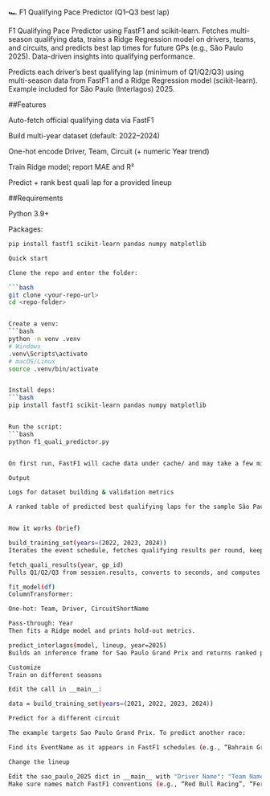 🏎️ F1 Qualifying Pace Predictor (Q1–Q3 best lap)

F1 Qualifying Pace Predictor using FastF1 and scikit-learn. Fetches multi-season qualifying data, trains a Ridge Regression model on drivers, teams, and circuits, and predicts best lap times for future GPs (e.g., São Paulo 2025). Data-driven insights into qualifying performance.



Predicts each driver’s best qualifying lap (minimum of Q1/Q2/Q3) using multi-season data from FastF1 and a Ridge Regression model (scikit-learn). Example included for São Paulo (Interlagos) 2025.

##Features

Auto-fetch official qualifying data via FastF1

Build multi-year dataset (default: 2022–2024)

One-hot encode Driver, Team, Circuit (+ numeric Year trend)

Train Ridge model; report MAE and R²

Predict + rank best quali lap for a provided lineup

##Requirements

Python 3.9+

Packages:

```bash
pip install fastf1 scikit-learn pandas numpy matplotlib

Quick start

Clone the repo and enter the folder:

```bash
git clone <your-repo-url>
cd <repo-folder>


Create a venv:
```bash
python -m venv .venv
# Windows
.venv\Scripts\activate
# macOS/Linux
source .venv/bin/activate


Install deps:
```bash
pip install fastf1 scikit-learn pandas numpy matplotlib


Run the script:
```bash
python f1_quali_predictor.py


On first run, FastF1 will cache data under cache/ and may take a few minutes.

Output

Logs for dataset building & validation metrics

A ranked table of predicted best qualifying laps for the sample São Paulo 2025 lineup


How it works (brief)

build_training_set(years=(2022, 2023, 2024))
Iterates the event schedule, fetches qualifying results per round, keeps “Grand Prix” events only.

fetch_quali_results(year, gp_id)
Pulls Q1/Q2/Q3 from session.results, converts to seconds, and computes best_sec = min(Q1, Q2, Q3).

fit_model(df)
ColumnTransformer:

One-hot: Team, Driver, CircuitShortName

Pass-through: Year
Then fits a Ridge model and prints hold-out metrics.

predict_interlagos(model, lineup, year=2025)
Builds an inference frame for Sao Paulo Grand Prix and returns ranked predictions.

Customize
Train on different seasons

Edit the call in __main__:

data = build_training_set(years=(2021, 2022, 2023, 2024))

Predict for a different circuit

The example targets Sao Paulo Grand Prix. To predict another race:

Find its EventName as it appears in FastF1 schedules (e.g., “Bahrain Grand Prix”, “Japanese Grand Prix”).

Change the lineup

Edit the sao_paulo_2025 dict in __main__ with "Driver Name": "Team Name" pairs.
Make sure names match FastF1 conventions (e.g., “Red Bull Racing”, “Ferrari”, “McLaren”, …).
